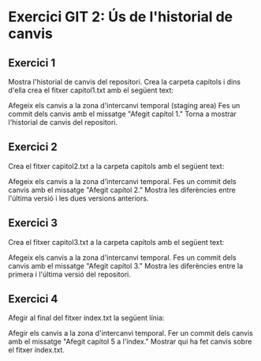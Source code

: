 Exercici GIT 2: Ús de l'historial de canvis
=

Exercici 1
-

Mostra l'historial de canvis del repositori.
Crea la carpeta capítols i dins d'ella crea el fitxer capitol1.txt amb el següent text:

Afegeix els canvis a la zona d'intercanvi temporal (staging area)
Fes un commit dels canvis amb el missatge "Afegit capítol 1."
Torna a mostrar l'historial de canvis del repositori.

Exercici 2
-

Crea el fitxer capitol2.txt a la carpeta capítols amb el següent text:

Afegeix els canvis a la zona d'intercanvi temporal.
Fes un commit dels canvis amb el missatge "Afegit capítol 2."
Mostra les diferències entre l'última versió i les dues versions anteriors.

Exercici 3
-

Crea el fitxer capitol3.txt a la carpeta capítols amb el següent text:

Afegeix els canvis a la zona d'intercanvi temporal.
Fes un commit dels canvis amb el missatge "Afegit capítol 3."
Mostra les diferències entre la primera i l'última versió del repositori.

Exercici 4
-

Afegir al final del fitxer índex.txt la següent línia:

Afegir els canvis a la zona d'intercanvi temporal.
Fer un commit dels canvis amb el missatge "Afegit capítol 5 a l'índex."
Mostrar qui ha fet canvis sobre el fitxer índex.txt.
